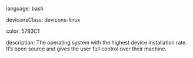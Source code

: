 language: bash

deviconsClass: devicons-linux

color: 5783C1

description: The operating system with the highest device installation rate. It’s open source and gives the user full control over their machine.
